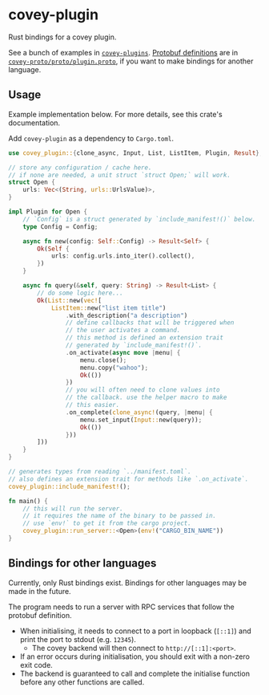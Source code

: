 # covey-plugin

Rust bindings for a covey plugin.

See a bunch of examples in [`covey-plugins`](https://github.com/blorbb/covey-plugins). [Protobuf definitions](https://protobuf.dev/) are in [`covey-proto/proto/plugin.proto`](../covey-proto/proto/plugin.proto), if you want to make bindings for another language.

## Usage

Example implementation below. For more details, see this crate's documentation.

Add `covey-plugin` as a dependency to `Cargo.toml`.

```rs
use covey_plugin::{clone_async, Input, List, ListItem, Plugin, Result};

// store any configuration / cache here.
// if none are needed, a unit struct `struct Open;` will work.
struct Open {
    urls: Vec<(String, urls::UrlsValue)>,
}

impl Plugin for Open {
    // `Config` is a struct generated by `include_manifest!()` below.
    type Config = Config;

    async fn new(config: Self::Config) -> Result<Self> {
        Ok(Self {
            urls: config.urls.into_iter().collect(),
        })
    }

    async fn query(&self, query: String) -> Result<List> {
        // do some logic here...
        Ok(List::new(vec![
            ListItem::new("list item title")
                .with_description("a description")
                // define callbacks that will be triggered when
                // the user activates a command.
                // this method is defined an extension trait
                // generated by `include_manifest!()`.
                .on_activate(async move |menu| {
                    menu.close();
                    menu.copy("wahoo");
                    Ok(())
                })
                // you will often need to clone values into
                // the callback. use the helper macro to make
                // this easier.
                .on_complete(clone_async!(query, |menu| {
                    menu.set_input(Input::new(query));
                    Ok(())
                }))
        ]))
    }
}

// generates types from reading `../manifest.toml`.
// also defines an extension trait for methods like `.on_activate`.
covey_plugin::include_manifest!();

fn main() {
    // this will run the server.
    // it requires the name of the binary to be passed in.
    // use `env!` to get it from the cargo project.
    covey_plugin::run_server::<Open>(env!("CARGO_BIN_NAME"))
}
```

## Bindings for other languages

Currently, only Rust bindings exist. Bindings for other languages may be made in the future.

The program needs to run a server with RPC services that follow the protobuf definition.

-   When initialising, it needs to connect to a port in loopback (`[::1]`) and print the port to stdout (e.g. `12345`).
    -   The covey backend will then connect to `http://[::1]:<port>`.
-   If an error occurs during initialisation, you should exit with a non-zero exit code.
-   The backend is guaranteed to call and complete the initialise function before any other functions are called.
